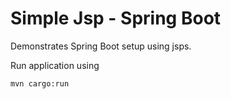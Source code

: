 # Simple Jsp - Spring Boot

Demonstrates Spring Boot setup using jsps.

Run application using

```bash
mvn cargo:run
```